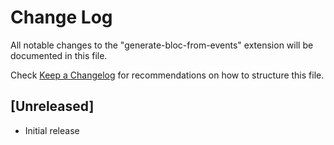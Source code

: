 # Change Log

All notable changes to the "generate-bloc-from-events" extension will be documented in this file.

Check [Keep a Changelog](http://keepachangelog.com/) for recommendations on how to structure this file.

## [Unreleased]

- Initial release